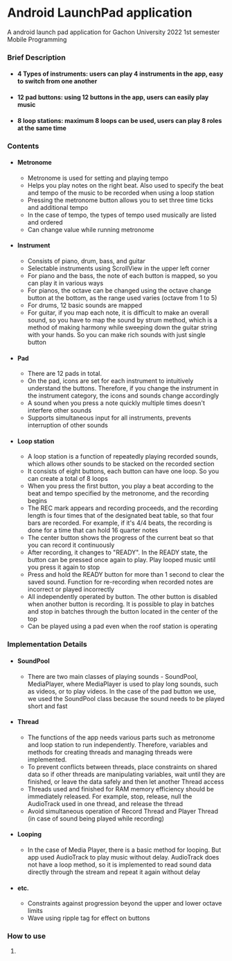 # Android LaunchPad application
A android launch pad application for Gachon University 2022 1st semester Mobile Programming 

### Brief Description

* #### 4 Types of instruments: users can play 4 instruments in the app, easy to switch from one another
* #### 12 pad buttons: using 12 buttons in the app, users can easily play music
* #### 8 loop stations: maximum 8 loops can be used, users can play 8 roles at the same time

### Contents
* #### Metronome 
  * Metronome is used for setting and playing tempo
  * Helps you play notes on the right beat. Also used to specify the beat and tempo of the music to be recorded when using a loop station
  * Pressing the metronome button allows you to set three time ticks and additional tempo
  * In the case of tempo, the types of tempo used musically are listed and ordered
  * Can change value while running metronome

* #### Instrument
  * Consists of piano, drum, bass, and guitar
  * Selectable instruments using ScrollView in the upper left corner
  * For piano and the bass, the note of each button is mapped, so you can play it in various ways
  * For pianos, the octave can be changed using the octave change button at the bottom, as the range used varies (octave from 1 to 5)
  * For drums, 12 basic sounds are mapped
  * For guitar, if you map each note, it is difficult to make an overall sound, so you have to map the sound by strum method, which is a method of making harmony while sweeping down the guitar string with your hands. So you can make rich sounds with just single button


* #### Pad
  * There are 12 pads in total.
  * On the pad, icons are set for each instrument to intuitively understand the buttons. Therefore, if you change the instrument in the instrument category, the icons and sounds change accordingly
  * A sound when you press a note quickly multiple times doesn't interfere other sounds
  * Supports simultaneous input for all instruments, prevents interruption of other sounds


* #### Loop station
  * A loop station is a function of repeatedly playing recorded sounds, which allows other sounds to be stacked on the recorded section
  * It consists of eight buttons, each button can have one loop. So you can create a total of 8 loops
  * When you press the first button, you play a beat according to the beat and tempo specified by the metronome, and the recording begins
  * The REC mark appears and recording proceeds, and the recording length is four times that of the designated beat table, so that four bars are recorded. For example, if it's 4/4 beats, the recording is done for a time that can hold 16 quarter notes
  * The center button shows the progress of the current beat so that you can record it continuously
  * After recording, it changes to "READY". In the READY state, the button can be pressed once again to play. Play looped music until you press it again to stop
  * Press and hold the READY button for more than 1 second to clear the saved sound. Function for re-recording when recorded notes are incorrect or played incorrectly
  * All independently operated by button. The other button is disabled when another button is recording. It is possible to play in batches and stop in batches through the button located in the center of the top
  * Can be played using a pad even when the roof station is operating



### Implementation Details
* #### SoundPool
  * There are two main classes of playing sounds - SoundPool, MediaPlayer, where MediaPlayer is used to play long sounds, such as videos, or to play videos. In the case of the pad button we use, we used the SoundPool class because the sound needs to be played short and fast
* #### Thread
  * The functions of the app needs various parts such as metronome and loop station to run independently. Therefore, variables and methods for creating threads and managing threads were implemented.
  * To prevent conflicts between threads, place constraints on shared data so if other threads are manipulating variables, wait until they are finished, or leave the data safely and then let another Thread access
  * Threads used and finished for RAM memory efficiency should be immediately released. For example, stop, release, null the AudioTrack used in one thread, and release the thread
  * Avoid simultaneous operation of Record Thread and Player Thread (in case of sound being played while recording)
* #### Looping
  * In the case of Media Player, there is a basic method for looping. But app used AudioTrack to play music without delay. AudioTrack does not have a loop method, so it is implemented to read sound data directly through the stream and repeat it again without delay
* #### etc.
  * Constraints against progression beyond the upper and lower octave limits
  * Wave using ripple tag for effect on buttons





### How to use
1. 



